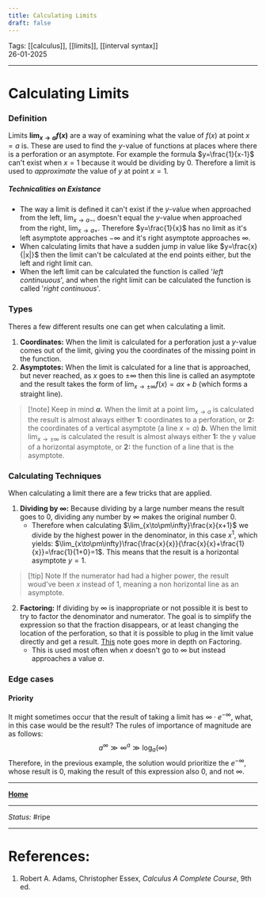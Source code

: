 ```yaml
---
title: Calculating Limits
draft: false
---
```

Tags: [[calculus]], [[limits]], [[interval syntax]] <br>26-01-2025

---
# Calculating Limits
### Definition
Limits  __$\lim_{x\to a} f(x)$__  are a way of examining what the value of $f(x)$ at point $x=a$ is.
These are used to find the $y$-value of functions at places where there is a perforation or an asymptote. For example the formula $y=\frac{1}{x-1}$ can't exist when $x=1$ because it would be dividing by $0$. Therefore a limit is used to _approximate_ the value of $y$ at point $x=1$.
##### Technicalities on Existance
- The way a limit is defined it can't exist if the $y$-value when approached from the left, $\lim_{x\to a-}$, doesn't equal the  $y$-value when approached from the right, $\lim_{x\to a+}$. Therefore $y=\frac{1}{x}$ has no limit as it's left asymptote approaches $-\infty$ and it's right asymptote approaches $\infty$.
- When calculating limits that have a sudden jump in value like $y=\frac{x}{|x|}$ then the limit can't be calculated at the end points either, but the left and right limit can.
- When the left limit can be calculated the function is called '_left continuuous_', and when the right limit can be calculated the function is called '_right continuous_'.

### Types
Theres a few different results one can get when calculating a limit.
1. __Coordinates:__ When the limit is calculated for a perforation just a $y$-value comes out of the limit, giving you the coordinates of the missing point in the function.
2. __Asymptotes:__ When the limit is calculated for a line that is approached, but never reached, as $x$ goes to $\pm\infty$ then this line is called an asymptote and the result takes the form of $\lim_{x\to\pm\infty}f\left(x\right)=ax+b$ (which forms a straight line).
> [!note] Keep in mind
> ___a.___ When the limit at a point $\lim_{x\to a}$ is calculated the result is almost always either __1:__ coordinates to a perforation, or __2:__ the coordinates of a vertical asymptote (a line $x=a$)
> ___b.___ When the limit $\lim_{x\to\pm\infty}$ is calculated the result is almost always either __1:__ the y value of a horizontal asymptote, or __2:__ the function of a line that is the asymptote.

### Calculating Techniques
When calculating a limit there are a few tricks that are applied.
1. __Dividing by $\infty$:__ Because dividing by a large number means the result goes to $0$, dividing any number by $\infty$ makes the original number $0$.
	- Therefore when calculating $\lim_{x\to\pm\infty}\frac{x}{x+1}$ we divide by the highest power in the denominator, in this case $x^1$, which yields: $\lim_{x\to\pm\infty}\frac{\frac{x}{x}}{\frac{x}{x}+\frac{1}{x}}=\frac{1}{1+0}=1$. This means that the result is a horizontal asymptote $y=1$.<br>
> [!tip] Note
> If the numerator had had a higher power, the result woud've been $x$ instead of $1$, meaning a non horizontal line as an asymptote.

2. __Factoring:__ If dividing by $\infty$ is inappropriate or not possible it is best to try to factor the denominator and numerator. The goal is to simplify the expression so that the fraction disappears, or at least changing the location of the perforation, so that it is possible to plug in the limit value directly and get a result. [This](Factoring%20and%20Fraction%20Decomposition.md) note goes more in depth on Factoring.
	- This is used most often when $x$ doesn't go to $\infty$ but instead approaches a value $a$.

### Edge cases
#### Priority
It might sometimes occur that the result of taking a limit has $\infty\cdot e^{-\infty}$, what, in this case would be the result? The rules of importance of magnitude are as follows:
$$
a^{\infty}\gg\infty^{a}\gg\log_{a}\left(\infty\right)
$$Therefore, in the previous example, the solution would prioritize the $e^{-\infty}$, whose result is $0$, making the result of this expression also $0$, and not $\infty$.











---
__[Home](!%20Learning%20Overview%20(Calculus%20I).md)__

---
_Status:_ #ripe

---
# References:
1. Robert A. Adams, Christopher Essex, _Calculus A Complete Course_, 9th ed.
